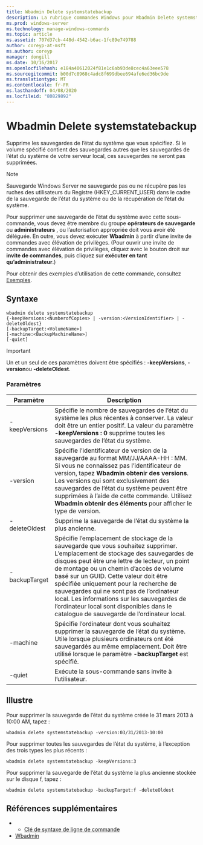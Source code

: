 ```yaml
---
title: Wbadmin Delete systemstatebackup
description: La rubrique commandes Windows pour Wbadmin Delete systemstatebackup, qui supprime les sauvegardes de l’état du système que vous spécifiez.
ms.prod: windows-server
ms.technology: manage-windows-commands
ms.topic: article
ms.assetid: 707d37cb-448d-4542-b6ac-1fc89e749788
author: coreyp-at-msft
ms.author: coreyp
manager: dongill
ms.date: 10/16/2017
ms.openlocfilehash: e184a40612024f81e1c6ab93de8cec4a63eee578
ms.sourcegitcommit: b00d7c8968c4adc8f699dbee694afe6ed36bc9de
ms.translationtype: MT
ms.contentlocale: fr-FR
ms.lasthandoff: 04/08/2020
ms.locfileid: "80829892"
---
```

# <a name="wbadmin-delete-systemstatebackup"></a>Wbadmin Delete systemstatebackup



Supprime les sauvegardes de l’état du système que vous spécifiez. Si le volume spécifié contient des sauvegardes autres que les sauvegardes de l’état du système de votre serveur local, ces sauvegardes ne seront pas supprimées.

> [!NOTE]
> Sauvegarde Windows Server ne sauvegarde pas ou ne récupère pas les ruches des utilisateurs du Registre (HKEY_CURRENT_USER) dans le cadre de la sauvegarde de l’état du système ou de la récupération de l’état du système.

Pour supprimer une sauvegarde de l’état du système avec cette sous-commande, vous devez être membre du groupe **opérateurs de sauvegarde** ou **administrateurs** , ou l’autorisation appropriée doit vous avoir été déléguée. En outre, vous devez exécuter **Wbadmin** à partir d’une invite de commandes avec élévation de privilèges. (Pour ouvrir une invite de commandes avec élévation de privilèges, cliquez avec le bouton droit sur **invite de commandes**, puis cliquez sur **exécuter en tant qu’administrateur**.)

Pour obtenir des exemples d’utilisation de cette commande, consultez [Exemples](#BKMK_examples).

## <a name="syntax"></a>Syntaxe

```
wbadmin delete systemstatebackup
{-keepVersions:<NumberofCopies> | -version:<VersionIdentifier> | -deleteOldest}
[-backupTarget:<VolumeName>]
[-machine:<BackupMachineName>]
[-quiet]
```

> [!IMPORTANT]
> Un et un seul de ces paramètres doivent être spécifiés : **-keepVersions**, **-version**ou **-deleteOldest**.

### <a name="parameters"></a>Paramètres

|Paramètre|Description|
|---------|-----------|
|-keepVersions|Spécifie le nombre de sauvegardes de l’état du système les plus récentes à conserver. La valeur doit être un entier positif. La valeur du paramètre **-keepVersions : 0** supprime toutes les sauvegardes de l’état du système.|
|-version|Spécifie l’identificateur de version de la sauvegarde au format MM/JJ/AAAA-HH : MM. Si vous ne connaissez pas l’identificateur de version, tapez **Wbadmin obtenir des versions**.</br>Les versions qui sont exclusivement des sauvegardes de l’état du système peuvent être supprimées à l’aide de cette commande. Utilisez **Wbadmin obtenir des éléments** pour afficher le type de version.|
|-deleteOldest|Supprime la sauvegarde de l’état du système la plus ancienne.|
|-backupTarget|Spécifie l’emplacement de stockage de la sauvegarde que vous souhaitez supprimer. L’emplacement de stockage des sauvegardes de disques peut être une lettre de lecteur, un point de montage ou un chemin d’accès de volume basé sur un GUID. Cette valeur doit être spécifiée uniquement pour la recherche de sauvegardes qui ne sont pas de l’ordinateur local. Les informations sur les sauvegardes de l’ordinateur local sont disponibles dans le catalogue de sauvegarde de l’ordinateur local.|
|-machine|Spécifie l’ordinateur dont vous souhaitez supprimer la sauvegarde de l’état du système. Utile lorsque plusieurs ordinateurs ont été sauvegardés au même emplacement. Doit être utilisé lorsque le paramètre **-backupTarget** est spécifié.|
|-quiet|Exécute la sous-commande sans invite à l’utilisateur.|

## <a name="examples"></a><a name=BKMK_examples></a>Illustre

Pour supprimer la sauvegarde de l’état du système créée le 31 mars 2013 à 10:00 AM, tapez :
```
wbadmin delete systemstatebackup -version:03/31/2013-10:00
```
Pour supprimer toutes les sauvegardes de l’état du système, à l’exception des trois types les plus récents :
```
wbadmin delete systemstatebackup -keepVersions:3
```
Pour supprimer la sauvegarde de l’état du système la plus ancienne stockée sur le disque f, tapez :
```
wbadmin delete systemstatebackup -backupTarget:f -deleteOldest
```

## <a name="additional-references"></a>Références supplémentaires

-   - [Clé de syntaxe de ligne de commande](command-line-syntax-key.md)
-   [Wbadmin](wbadmin.md)